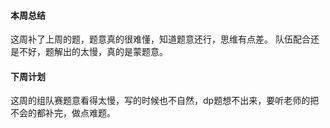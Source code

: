 #### 本周总结
这周补了上周的题，题意真的很难懂，知道题意还行，思维有点差。
队伍配合还是不好，题解出的太慢，真的是蒙题意。


#### 下周计划
这周的组队赛题意看得太慢，写的时候也不自然，dp题想不出来，要听老师的把不会的都补完，做点难题。

